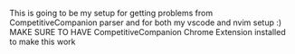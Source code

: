 This is going to be my setup for getting problems from CompetitiveCompanion parser and for both my vscode and nvim setup :) MAKE SURE TO HAVE CompetitiveCompanion Chrome Extension installed to make this work
